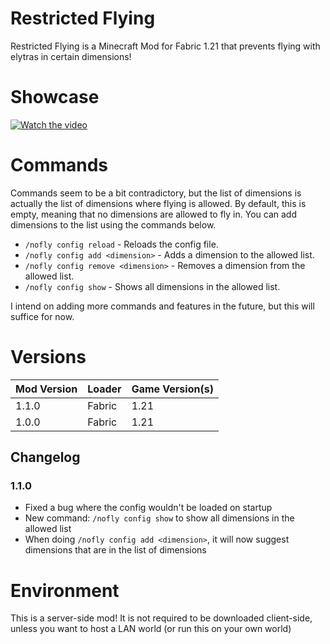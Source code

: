 # Restricted Flying
Restricted Flying is a Minecraft Mod for Fabric 1.21 that prevents flying with elytras in certain dimensions!

# Showcase
[![Watch the video](https://img.youtube.com/vi/gNEDActiWOg/maxresdefault.jpg)](https://www.youtube.com/watch?v=gNEDActiWOg)

# Commands
Commands seem to be a bit contradictory, but the list of dimensions is actually the list of dimensions where flying is allowed. By default, this is empty, meaning that no dimensions are allowed to fly in. You can add dimensions to the list using the commands below.

- `/nofly config reload` - Reloads the config file.
- `/nofly config add <dimension>` - Adds a dimension to the allowed list.
- `/nofly config remove <dimension>` - Removes a dimension from the allowed list.
- `/nofly config show` - Shows all dimensions in the allowed list.

I intend on adding more commands and features in the future, but this will suffice for now.

# Versions
| Mod Version | Loader | Game Version(s) |
|-------------|--------|-----------------|
| 1.1.0       | Fabric | 1.21            |
| 1.0.0       | Fabric | 1.21            |

## Changelog
### 1.1.0
- Fixed a bug where the config wouldn't be loaded on startup
- New command: `/nofly config show` to show all dimensions in the allowed list
- When doing `/nofly config add <dimension>`, it will now suggest dimensions that are in the list of dimensions

# Environment
This is a server-side mod! It is not required to be downloaded client-side, unless you want to host a LAN world (or run this on your own world)